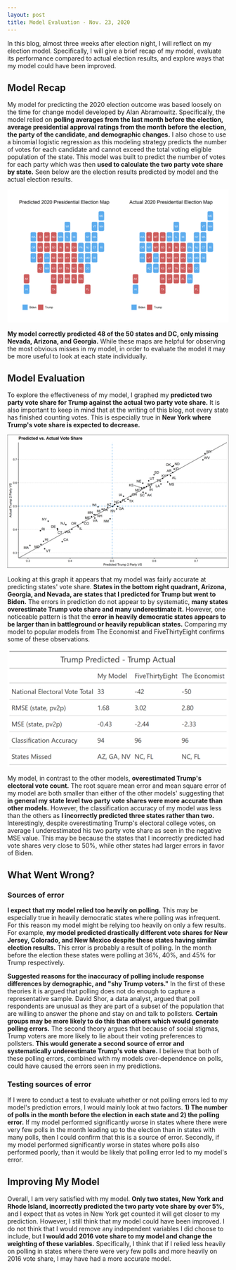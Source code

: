 ```yaml
---
layout: post
title: Model Evaluation - Nov. 23, 2020
---
```


In this blog, almost three weeks after election night, I will reflect on my election model. Specifically, I will give a brief recap of my model, evaluate its performance compared to actual election results, and explore ways that my model could have been improved. 

## Model Recap

My model for predicting the 2020 election outcome was based loosely on the time for change model developed by Alan Abramowitz. Specifically, the model relied on **polling averages from the last month before the election, average presidential approval ratings from the month before the election, the party of the candidate, and demographic changes.** I also chose to use a binomial logistic regression as this modeling strategy predicts the number of votes for each candidate and cannot exceed the total voting eligible population of the state. 
This model was built to predict the number of votes for each party which was then **used to calculate the two party vote share by state.** Seen below are the election results predicted by model and the actual election results. 

![picture](../images/prediction_map_comp.png)

**My model correctly predicted 48 of the 50 states and DC, only missing Nevada, Arizona, and Georgia.** While these maps are helpful for observing the most obvious misses in my model, in order to evaluate the model it may be more useful to look at each state individually. 

## Model Evaluation

To explore the effectiveness of my model, I graphed my **predicted two party vote share for Trump against the actual two party vote share.** It is also important to keep in mind that at the writing of this blog, not every state has finished counting votes. This is especially true in **New York where Trump's vote share is expected to decrease.**

![picture](../images/accuracy_graph.png)

Looking at this graph it appears that my model was fairly accurate at predicting states' vote share. **States in the bottom right quadrant, Arizona, Georgia, and Nevada, are states that I predicted for Trump but went to Biden.** The errors in prediction do not appear to by systematic, **many states overestimate Trump vote share and many underestimate it.** However, one noticeable pattern is that the **error in heavily democratic states appears to be larger than in battleground or heavily republican states.** Comparing my model to popular models from The Economist and FiveThirtyEight confirms some of these observations. 

![picture](../images/eval_measures_gt.png)

My model, in contrast to the other models, **overestimated Trump's electoral vote count.** The root square mean error and mean square error of my model are both smaller than either of the other models' suggesting that **in general my state level two party vote shares were more accurate than other models.** However, the classification accuracy of my model was less than the others as **I incorrectly predicted three states rather than two.** Interestingly, despite overestimating Trump's electoral college votes, on average I underestimated his two party vote share as seen in the negative MSE value. This may be because the states that I incorrectly predicted had vote shares very close to 50%, while other states had larger errors in favor of Biden.  

## What Went Wrong?

### Sources of error

**I expect that my model relied too heavily on polling.** This may be especially true in heavily democratic states where polling was infrequent. For this reason my model might be relying too heavily on only a few results. For example, **my model predicted drastically different vote shares for New Jersey, Colorado, and New Mexico despite these states having similar election results.** This error is probably a result of polling. In the month before the election these states were polling at 36%, 40%, and 45% for Trump respectively. 

**Suggested reasons for the inaccuracy of polling include response differences by demographic, and "shy Trump voters."** In the first of these theories it is argued that polling does not do enough to capture a representative sample. David Shor, a data analyst, argued that poll respondents are unusual as they are part of a subset of the population that are willing to answer the phone and stay on and talk to pollsters. **Certain groups may be more likely to do this than others which would generate polling errors.** The second theory argues that because of social stigmas, Trump voters are more likely to lie about their voting preferences to pollsters. **This would generate a second source of error and systematically underestimate Trump's vote share.** I believe that both of these polling errors, combined with my models over-dependence on polls, could have caused the errors seen in my predictions. 

### Testing sources of error

If I were to conduct a test to evaluate whether or not polling errors led to my model's prediction errors, I would mainly look at two factors. **1) The number of polls in the month before the election in each state and 2) the polling error.** If my model performed significantly worse in states where there were very few polls in the month leading up to the election than in states with many polls, then I could confirm that this is a source of error. Secondly, if my model performed significantly worse in states where polls also performed poorly, than it would be likely that polling error led to my model's error. 

## Improving My Model

Overall, I am very satisfied with my model. **Only two states, New York and Rhode Island, incorrectly predicted the two party vote share by over 5%,** and I expect that as votes in New York get counted it will get closer to my prediction. However, I still think that my model could have been improved. I do not think that I would  remove any independent variables I did choose to include, but **I would add 2016 vote share to my model and change the weighting of these variables.** Specifically, I think that if I relied less heavily on polling in states where there were very few polls and more heavily on 2016 vote share, I may have had a more accurate model. 

